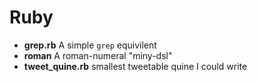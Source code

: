 # Ruby

 * **grep.rb** A simple `grep` equivilent
 * **roman** A roman-numeral "miny-dsl"
 * **tweet_quine.rb** smallest tweetable quine I could write
